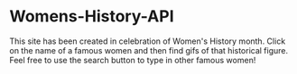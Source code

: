 # Womens-History-API
This site has been created in celebration of Women's History month. Click on the name of a famous women and then find gifs of that historical figure. Feel free to use the search button to type in other famous women!
